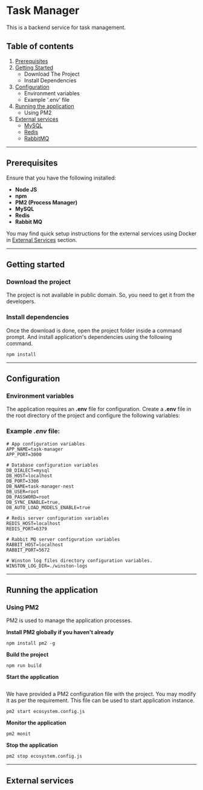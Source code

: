 # Task Manager
This is a backend service for task management.

## Table of contents
1. [Prerequisites](#prerequisites)
2. [Getting Started](#getting-started)
    - Download The Project
    - Install Dependencies
3. [Configuration](#configuration)
    - Environment variables
    - Example '.env' file
4. [Running the application](#running-the-application)
    - Using PM2
5. [External services](#external-services)
    - [MySQL](mysql)
    - [Redis](redis)
    - [RabbitMQ](rabbitmq)
---

## Prerequisites
Ensure that you have the following installed:
- **Node JS**
- **npm**
- **PM2 (Process Manager)**
- **MySQL**
- **Redis**
- **Rabbit MQ**

You may find quick setup instructions for the external services using Docker in [External Services](#external-services) section.

---
## Getting started
### Download the project
The project is not available in public domain. So, you need to get it from the developers.

### Install dependencies
Once the download is done, open the project folder inside a command prompt. And install application's dependencies using the following command.
```
npm install
```

---

## Configuration
### Environment variables
The application requires an **.env** file for configuration. Create a **.env** file in the root directory of the project and configure the following variables:

### Example *.env* file:
```
# App configuration variables
APP_NAME=task-manager
APP_PORT=3000

# Database configuration variables
DB_DIALECT=mysql
DB_HOST=localhost
DB_PORT=3306
DB_NAME=task-manager-nest
DB_USER=root
DB_PASSWORD=root
DB_SYNC_ENABLE=true,
DB_AUTO_LOAD_MODELS_ENABLE=true

# Redis server configuration variables
REDIS_HOST=localhost
REDIS_PORT=6379

# Rabbit MQ server configuration variables
RABBIT_HOST=localhost
RABBIT_PORT=5672

# Winston log files directory configuration variables.
WINSTON_LOG_DIR=./winston-logs
```

---
## Running the application
### Using PM2
PM2 is used to manage the application processes.

**Install PM2 globally if you haven't already**
```
npm install pm2 -g
```

**Build the project**
```
npm run build
```

**Start the application**
```
```
We have provided a PM2 configuration file with the project. You may modify it as per the requirement. This file can be used to start application instance.
```
pm2 start ecosystem.config.js
```

**Monitor the application**
```
pm2 monit
```

**Stop the application**
```
pm2 stop ecosystem.config.js
```

---
## External services
